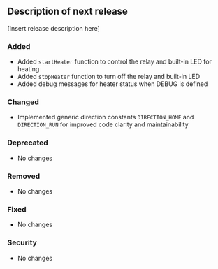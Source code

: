 ## Description of next release

[Insert release description here]

### Added
- Added `startHeater` function to control the relay and built-in LED for heating
- Added `stopHeater` function to turn off the relay and built-in LED
- Added debug messages for heater status when DEBUG is defined

### Changed
- Implemented generic direction constants `DIRECTION_HOME` and `DIRECTION_RUN` for improved code clarity and maintainability

### Deprecated
- No changes

### Removed
- No changes

### Fixed
- No changes

### Security
- No changes
